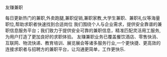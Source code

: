 友赚兼职

每日更新热门的兼职,外卖跑腿,兼职促销,兼职家教,大学生兼职、兼职礼仪等海量职位,帮助求职者快速找到合适岗位
我们围绕个人与企业需求，提供安全靠谱的兼职信息服务平台；我们致力于提供安全可靠的兼职信息，精准匹配灵活用工服务,为用户打造了更加良好的求职体验。
友赚兼职业务已覆盖餐饮酒店、零售快消、互联网、物流快递、教育培训、展览展会等诸多服务行业,一个更快捷、更高效的连接求职者与招聘方的兼职平台，让沟通更简单，工作更快乐.

